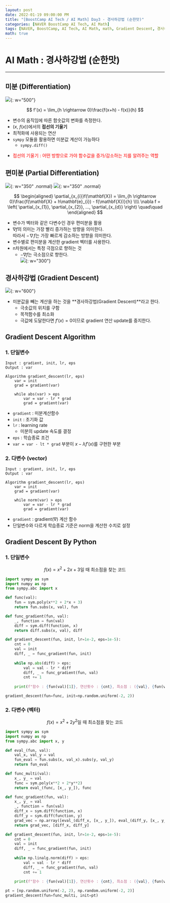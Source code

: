 ```yaml
---
layout: post
date: 2022-01-19 09:00:00 PM
title: "[BoostCamp AI Tech / AI Math] Day3 - 경사하강법 (순한맛)"
categories: [NAVER BoostCamp AI Tech, AI Math]
tags: [NAVER, BoostCamp, AI Tech, AI Math, math, Gradient Descent, 경사하강법]
math: true
---
```

# AI Math : 경사하강법 (순한맛)

---

## 미분 (Differentiation)

![](/image/boostcamp/aimath/diff.png){: w="500"}  

$$
f'(x) = \lim_{h \rightarrow 0}\frac{f(x+h) - f(x)}{h}
$$  

- 변수의 움직임에 따른 함숫값의 변화를 측정한다.
- ($x$, $f(x)$)에서의 **접선의 기울기**
- 최적화에 사용되는 연산
- `sympy` 모듈을 활용하면 미분값 계산이 가능하다
    - `sympy.diff()`
- <p style="color:red;"> 접선의 기울기 : 어떤 방향으로 가야 함수값을 증가/감소하는 지를 알려주는 역할</p>

## 편미분 (Partial Differentiation)

![](/image/boostcamp/aimath/partial1.png){: w="350" .normal} ![](/image/boostcamp/aimath/partial2.png){: w="350" .normal}  

$$
\begin{aligned}
    \partial_{x_{i}}f(\mathbf{X}) = \lim_{h \rightarrow 0}\frac{f(\mathbf{X} + h\mathbf{e}_{i}) - f(\mathbf{X})}{h} \\\\
    \nabla f = \left( \partial_{x_{1}}, \partial_{x_{2}}, ..., \partial_{x_{d}} \right) \quad\quad
\end{aligned}
$$  

- 변수가 벡터와 같은 다변수인 경우 편미분을 활용
- $\nabla f$의 의미는 가장 빨리 증가하는 방향을 의미한다.  
따라서 $-\nabla f$는 가장 빠르게 감소하는 방향을 의미한다.
- 변수별로 편미분을 계산한 gradient 벡터를 사용한다.
- n차원에서는 특정 극점으로 향하는 것
    - $-\nabla f$는 극소점으로 향한다.  
    ![](/image/boostcamp/aimath/nabla.png){: w="300"}


## 경사하강법 (Gradient Descent)

![](/image/boostcamp/aimath/gd.png){: w="600"}  
- 미분값을 빼는 계산을 하는 것을 **경사하강법(Gradient Descent)**라고 한다.
    - 극솟값의 위치를 구함
    - 목적함수를 최소화
    - 극값에 도달한다면 $f'(x) = 0$이므로 gradient 연산 update를 중지한다.

## Gradient Descent Algorithm

### 1. 단일변수

```
Input : gradient, init, lr, eps
Output : var

Algorithm gradient_descent(lr, eps)
    var = init
    grad = gradient(var)

    while abs(var) > eps
        var = var - lr * grad
        grad = gradient(var)
```  
- `gradient` : 미분계산함수
- `init` : 초기화 값
- `lr` : learning rate
    - 미분의 update 속도를 결정
- `eps` : 학습종료 조건
- `var = var - lt * grad` 부분이 $x - \lambda f'(x)$를 구현한 부분

### 2. 다변수 (vector)

```
Input : gradient, init, lr, eps
Output : var

Algorithm gradient_descent(lr, eps)
    var = init
    grad = gradient(var)

    while norm(var) > eps
        var = var - lr * grad
        grad = gradient(var)
```  
- `gradient` : gradient($\nabla$) 계산 함수
- 단일변수와 다르게 학습종료 기준은 norm을 계산한 수치로 설정

## Gradient Descent By Python

### 1. 단일변수

$$
f(x) = x^2 + 2x + 3 \text{일 때 최소점을 찾는 코드}
$$

```python
import sympy as sym
import numpy as np
from sympy.abc import x

def func(val):
    fun = sym.poly(x**2 + 2*x + 3)
    return fun.subs(x, val), fun

def func_gradient(fun, val):
    _, function = fun(val)
    diff = sym.diff(function, x)
    return diff.subs(x, val), diff

def gradient_descent(fun, init, lr=1e-2, eps=1e-5):
    cnt = 0
    val = init
    diff, _ = func_gradient(fun, init)
    
    while np.abs(diff) > eps:
        val = val - lr * diff
        diff, _ = func_gradient(fun, val)
        cnt += 1
    
    print(f"함수 : {fun(val)[1]}, 연산횟수 : {cnt}, 최소점 : ({val}, {fun(val)[0]})")

gradient_descent(fun=func, init=np.random.uniform(-2, 2))
```

### 2. 다변수 (벡터)

$$
f(x) = x^2 + 2y^2 \text{일 때 최소점을 찾는 코드}
$$

```python
import sympy as sym
import numpy as np
from sympy.abc import x, y

def eval_(fun, val):
    val_x, val_y = val
    fun_eval = fun.subs(x, val_x).subs(y, val_y)
    return fun_eval

def func_multi(val):
    x_, y_ = val
    func = sym.poly(x**2 + 2*y**2)
    return eval_(func, [x_, y_]), func

def func_gradient(fun, val):
    x_, y_ = val
    _, function = fun(val)
    diff_x = sym.diff(function, x)
    diff_y = sym.diff(function, y)
    grad_vec = np.array([eval_(diff_x, [x_, y_]), eval_(diff_y, [x_, y_])], dtype=float)
    return grad_vec, [diff_x, diff_y]

def gradient_descent(fun, init, lr=1e-2, eps=1e-5):
    cnt = 0
    val = init
    diff, _ = func_gradient(fun, init)
    
    while np.linalg.norm(diff) > eps:
        val = val - lr * diff
        diff, _ = func_gradient(fun, val)
        cnt += 1
    
    print(f"함수 : {fun(val)[1]}, 연산횟수 : {cnt}, 최소점 : ({val}, {fun(val)[0]})")

pt = [np.random.uniform(-2, 2), np.random.uniform(-2, 2)]
gradient_descent(fun=func_multi, init=pt)
```